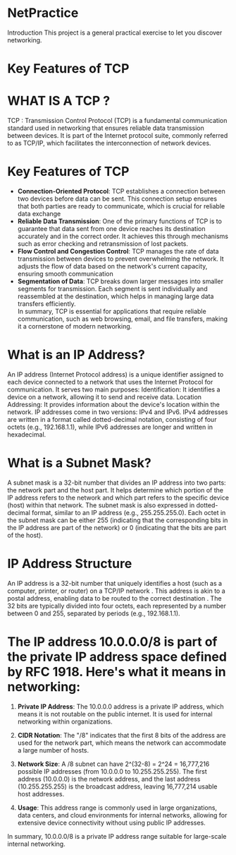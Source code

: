 # NetPractice
Introduction This project is a general practical exercise to let you discover networking.
# Key Features of TCP

# WHAT IS A TCP ?
TCP : Transmission Control Protocol (TCP) is a fundamental communication standard used in networking that ensures reliable data transmission between devices. It is part of the Internet 
protocol suite, commonly referred to as TCP/IP, which facilitates the interconnection of network devices.

# Key Features of TCP
- **Connection-Oriented Protocol**: TCP establishes a connection between two devices before data can be
sent. This connection setup ensures that both parties are ready to
communicate, which is crucial for reliable data exchange
- **Reliable Data Transmission**: One of the primary functions of TCP is to guarantee that data sent from one device reaches its destination accurately and in the correct order. It achieves this through mechanisms such as error checking and
retransmission of lost packets.
- **Flow Control and Congestion Control**: TCP manages the rate of data transmission between devices to prevent
overwhelming the network. It adjusts the flow of data based on the
network's current capacity, ensuring smooth communication    
- **Segmentation of Data**: TCP breaks down larger messages into smaller segments for transmission. Each segment is sent individually and reassembled at the destination,
which helps in managing large data transfers efficiently. <br>
In summary, TCP is essential for applications that require reliable 
communication, such as web browsing, email, and file transfers, making 
it a cornerstone of modern networking.
# What is an IP Address?
An IP address (Internet Protocol address) is a unique identifier assigned to each device connected to a network that uses the Internet Protocol for communication. It serves two main purposes:
Identification: It identifies a device on a network, allowing it to send and receive data.
Location Addressing: It provides information about the device's location within the network.
IP addresses come in two versions: IPv4 and IPv6. IPv4 addresses are written in a format called dotted-decimal notation, consisting of four octets (e.g., 192.168.1.1), while IPv6 addresses are longer and written in hexadecimal.

# What is a Subnet Mask?
A subnet mask is a 32-bit number that divides an IP address into two parts: the network part and the host part. It helps determine which portion of the IP address refers to the network and which part refers to the specific device (host) within that network.
The subnet mask is also expressed in dotted-decimal format, similar to an IP address (e.g., 255.255.255.0). Each octet in the subnet mask can be either 255 (indicating that the corresponding bits in the IP address are part of the network) or 0 (indicating that the bits are part of the host).

# IP Address Structure
An IP address is a 32-bit number that uniquely identifies a host (such as a computer, printer, or router) on a TCP/IP network
. This address is akin to a postal address, enabling data to be routed to the correct destination
. The 32 bits are typically divided into four octets, each represented by a number between 0 and 255, separated by periods (e.g., 192.168.1.1).

# The IP address 10.0.0.0/8 is part of the private IP address space defined by RFC 1918. Here's what it means in networking:

1. **Private IP Address**: The 10.0.0.0 address is a private IP address, which means it is not routable on the public internet. It is used for internal networking within organizations.

2. **CIDR Notation**: The "/8" indicates that the first 8 bits of the address are used for the network part, which means the network can accommodate a large number of hosts.

3. **Network Size**: A /8 subnet can have 2^(32-8) = 2^24 = 16,777,216 possible IP addresses (from 10.0.0.0 to 10.255.255.255). The first address (10.0.0.0) is the network address, and the last address (10.255.255.255) is the broadcast address, leaving 16,777,214 usable host addresses.

4. **Usage**: This address range is commonly used in large organizations, data centers, and cloud environments for internal networks, allowing for extensive device connectivity without using public IP addresses.

In summary, 10.0.0.0/8 is a private IP address range suitable for large-scale internal networking.
